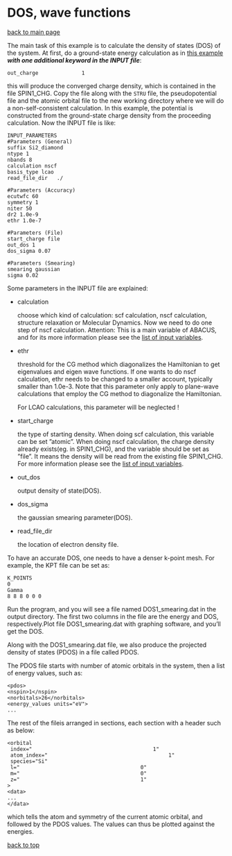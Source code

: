 # DOS, wave functions

[back to main page](../../README.md)

The main task of this example is to calculate the density of states (DOS) of the system. At first, do a ground-state energy calculation as in [this example](#basic-lcao.md) ***with one additional keyword in the INPUT file***:

```
out_charge              1
```

this will produce the converged charge density, which is contained in the file SPIN1_CHG. Copy the file along with the `STRU` file, the pseudopotential file and the atomic orbital file to the new working directory where we will do a non-self-consistent calculation. In this example, the potential is constructed from the ground-state charge density from the proceeding calculation. Now the INPUT file is like:
```
INPUT_PARAMETERS
#Parameters (General)
suffix Si2_diamond
ntype 1
nbands 8
calculation nscf
basis_type lcao
read_file_dir   ./

#Parameters (Accuracy)
ecutwfc 60
symmetry 1
niter 50
dr2 1.0e-9
ethr 1.0e-7

#Parameters (File)
start_charge file
out_dos 1
dos_sigma 0.07

#Parameters (Smearing)
smearing gaussian
sigma 0.02

```

Some parameters in the INPUT file are explained:
- calculation

    choose which kind of calculation: scf calculation, nscf calculation, structure relaxation or Molecular Dynamics. Now we need to do one step of nscf calculation.
    Attention: This is a main variable of ABACUS, and for its more information please see the [list of input variables](../input-main.md).
- ethr

    threshold for the CG method which diagonalizes the Hamiltonian to get eigenvalues and eigen wave functions. If one wants to do nscf calculation, ethr needs to be changed to a smaller account, typically smaller than 1.0e-3. Note that this parameter only apply to plane-wave calculations that employ the CG method to diagonalize the Hamiltonian.
    
    For LCAO calculations, this parameter will be neglected !
- start_charge

    the type of starting density. When doing scf calculation, this variable can be set ”atomic”. When doing nscf calculation, the charge density already exists(eg. in SPIN1_CHG), and the variable should be set as ”file”. It means the density will be read from the existing file SPIN1_CHG. For more information please see the [list of input variables](../input-main.md).

- out_dos

    output density of state(DOS).

- dos_sigma

    the gaussian smearing parameter(DOS).

- read_file_dir

    the location of electron density file.

To have an accurate DOS, one needs to have a denser k-point mesh. For example, the KPT file can be set as:
```
K_POINTS
0
Gamma
8 8 8 0 0 0
```
Run the program, and you will see a file named DOS1_smearing.dat in the output directory. The first two columns in the file are the energy and DOS, respectively.Plot file DOS1_smearing.dat with graphing software, and you’ll get the DOS.

Along with the DOS1_smearing.dat file, we also produce the projected density of states (PDOS) in a file called PDOS.

The PDOS file starts with number of atomic orbitals in the system, then a list of energy values, such as:
```
<pdos>
<nspin>1</nspin>
<norbitals>26</norbitals>
<energy_values units="eV">
...

```

The rest of the fileis arranged in sections, each section with a header such as below:

```
<orbital
 index="                                       1"
 atom_index="                                       1"
 species="Si"
 l="                                       0"
 m="                                       0"
 z="                                       1"
>
<data>
...
</data>

```
which tells the atom and symmetry of the current atomic orbital, and followed by the PDOS values. The values can thus be plotted against the energies.

[back to top](#dos,-wave-functions)